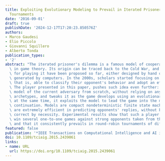 ```yaml
---
title: Exploiting Evolutionary Modeling to Prevail in Iterated Prisoner's Dilemma
  Tournaments
date: '2016-09-01'
draft: true
publishDate: '2024-12-17T17:20:23.850576Z'
authors:
- Marco Gaudesi
- Elio Piccolo
- Giovanni Squillero
- Alberto Tonda
publication_types:
- '2'
abstract: "The iterated prisoner's dilemma is a famous model of cooperation and conflict\
  \ in game theory. Its origin can be traced back to the Cold War, and countless strategies\
  \ for playing it have been proposed so far, either designed by hand or automatically\
  \ generated by computers. In the 2000s, scholars started focusing on adaptive players,\
  \ that is, able to classify their opponent's behavior and adopt an effective counter-strategy.\
  \ The player presented in this paper, pushes such idea even further: it builds a\
  \ model of the current adversary from scratch, without relying on any pre-defined\
  \ archetypes, and tweaks it as the game develops using an evolutionary algorithm;\
  \ at the same time, it exploits the model to lead the game into the most favorable\
  \ continuation. Models are compact nondeterministic finite state machines; they\
  \ are extremely efficient in predicting opponents' replies, without being completely\
  \ correct by necessity. Experimental results show that such a player is able to\
  \ win several one-to-one games against strong opponents taken from the literature,\
  \ and that it consistently prevails in round-robin tournaments of different sizes."
featured: false
publication: '*IEEE Transactions on Computational Intelligence and AI in Games*'
doi: 10.1109/tciaig.2015.2439061
links:
- name: URL
  url: https://doi.org/10.1109/tciaig.2015.2439061
---
```


